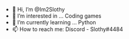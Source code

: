 - 👋 Hi, I’m @Im2Slothy
- 👀 I’m interested in ... Coding games
- 🌱 I’m currently learning ... Python
- 📫 How to reach me: Discord - Slothy#4484

<!---
Im2Slothy/Im2Slothy is a ✨ special ✨ repository because its `README.md` (this file) appears on your GitHub profile.
You can click the Preview link to take a look at your changes.
--->
